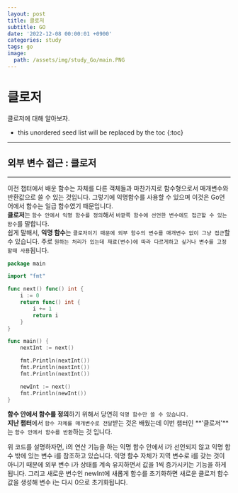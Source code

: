 ```yaml
---
layout: post
title: 클로저
subtitle: GO
date: '2022-12-08 00:00:01 +0900'
categories: study
tags: go
image:
  path: /assets/img/study_Go/main.PNG
---
```


# 클로저
클로저에 대해 알아보자.

<!--more-->

* this unordered seed list will be replaced by the toc
{:toc}

<hr/>

## 외부 변수 접근 : 클로저
---
이전 챕터에서 배운 함수는 자체를 다른 객체들과 마찬가지로 함수형으로서 매개변수와 반환값으로 쓸 수 있는 것입니다. 그렇기에 익명함수를 사용할 수 있으며 이것은 Go언어에서 함수는 일급 함수였기 때문입니다. <br>
**클로저**는 `함수 안에서 익명 함수를 정의`해서 `바깥쪽 함수에 선언한 변수에도 접근할 수 있는 함수`를 말합니다. <br>
쉽게 말해서, **익명 함수**는 `클로저이기 때문에 외부 함수의 변수를 매개변수 없이 그냥 접근`할 수 있습니다. 주로 `원하는 처리가 있는데 재료(변수)에 따라 다르게하고 싶거나 변수를 고정할때 사용`됩니다. <br>
```go
package main

import "fmt"

func next() func() int {
	i := 0
	return func() int {
		i += 1
		return i
	}
}

func main() {
	nextInt := next()

	fmt.Println(nextInt())
	fmt.Println(nextInt())
	fmt.Println(nextInt())

	newInt := next()
	fmt.Println(newInt())
}
``` 
**함수 안에서 함수를 정의**하기 위해서 당연히 `익명 함수만 쓸 수 있습니다.` <br> 
**지난 챕터**에서 `함수 자체를 매개변수로 전달`받는 것은 배웠는데 이번 챕터인 **'클로저'**는 `함수 안에서 함수를 반환`하는 것 입니다. <br> 

위 코드를 설명하자면, i의 연산 기능을 하는 익명 함수 안에서 i가 선언되지 않고 익명 함수 밖에 있는 변수 i를 참조하고 있습니다. 익명 함수 자체가 지역 변수로 i를 갖는 것이 아니기 때문에 외부 변수 i가 상태를 계속 유지하면서 값을 1씩 증가시키는 기능을 하게 됩니다. 그리고 새로운 변수인 newInt에 새롭게 함수를 초기화하면 새로운 클로저 함수 값을 생성해 변수 i는 다시 0으로 초기화됩니다.
